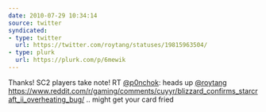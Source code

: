 ```yaml
---
date: 2010-07-29 10:34:14
source: twitter
syndicated:
- type: twitter
  url: https://twitter.com/roytang/statuses/19815963504/
- type: plurk
  url: https://plurk.com/p/6mewik
---
```


Thanks! SC2 players take note! RT [@p0nchok](https://twitter.com/p0nchok/): heads up [@roytang](https://twitter.com/roytang/) https://www.reddit.com/r/gaming/comments/cuyyr/blizzard_confirms_starcraft_ii_overheating_bug/ .. might get  your card fried